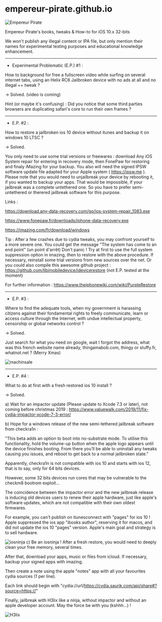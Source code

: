 # empereur-pirate.github.io

![Empereur Pirate](https://4.bp.blogspot.com/-_tgdYJb1rQs/XYCtHKVplLI/AAAAAAAAAFY/a9eQw_Qr7akqXA6L2cp3yQKBm3tWnXyGwCK4BGAYYCw/s1280/%25C3%25A9ditions-empereur.pirate.png)

Empereur Pirate's books, tweaks &amp; How-to for iOS 10.x 32-bits

We won't publish any illegal content or IPA file, but only mention their names for experimental testing purposes and educational knowledge enhancement.

__________________________________________________________________________________________________________________________________________

- Experimental Problematic (E.P.) #1 :

How to background for free a fullscreen video while surfing on several internet tabs, using an Helix RC6 Jailbroken device with no ads at all and no illegal ++ tweak ?

-> Solved. (video is coming)

Hint (or maybe it's confusing) : Did you notice that some third parties browsers are duplicating safari's core to run their own frames ?

__________________________________________________________________________________________________________________________________________

- E.P. #2 : 

How to restore a jailbroken ios 10 device without itunes and backup it on windows 10 LTSC ?

-> Solved.

You only need to use some trial versions or freewares : download Any iOS System repair for entering in recovery mode, then FonePaw for restoring and finaly iMazing for your backup. You also will need the signed IPSW software update file adapted for your Apple system ( https://ipsw.me ). Please note that you would need to unjailbreak your device by rebooting it, if you wanted to backup your apps. That would be impossible, if your jailbreak was a complete untethered one. So you have to prefer semi-untethered or therered jailbreak software for this purpose.

Links : 

https://download.any-data-recovery.com/go/ios-system-repair_1083.exe

https://www.fonepaw.fr/downloads/iphone-data-recovery.exe

https://imazing.com/fr/download/windows

Tip : After a few crashes due to cydia tweaks, you may confront yourself to a more severe one. You could get the message "The system has come to an end point" (un point d'arrêt) Don't panic ! Try at first to use the full system suppression option in imazing, then to restore with the above procedure. If necessary, reinstall some trial versions from new sources over the net. Or you could also compile this awesome github project : https://github.com/libimobiledevice/idevicerestore (not E.P. tested at the moment)

For further information : https://www.theiphonewiki.com/wiki/PurpleRestore

__________________________________________________________________________________________________________________________________________

- E.P. #3 : 

Where to find the adequate tools, when my government is harassing citizens against their fondamental rights to freely communicate, learn or access culture through the Internet, with undue intellectual property, censorship or global networks control ?

-> Solved.

Just search for what you need on google, wait I forgot the address, what was this french website name already, thingamabob.com, thingy or stuffy.fr, whatnot.net ? (Merry Xmas)

![machinsale](https://1.bp.blogspot.com/-zBBGEhAjH3A/Xb3TxAfC-1I/AAAAAAAAAJM/FFHiRRj75Xg4CaYp0BuVfFmZMkv2SU20wCEwYBhgL/s1600/machin.jpg)
________________________________________________________________________________________________________________________________________

- E.P. #4 :

What to do at first with a fresh restored ios 10 install ?

-> Solved.

a) Wait for an impactor update (Please update to Xcode 7.3 or later), not coming before christmas 2019 : https://www.valuewalk.com/2019/11/fix-cydia-impactor-xcode-7-3-error/

b) Hope for a windows release of the new semi-tethered jailbreak software from checkra1n :

"This beta adds an option to boot into no-substrate mode. To utilise this functionality, hold the volume-up button when the apple logo appears until the device finishes booting. From there you’ll be able to uninstall any tweaks causing you issues, and reboot to get back to a normal jailbroken state."

Apparently, checkra1n is not compatible with ios 10 and starts with ios 12, that is to say, only for 64 bits devices.

However, some 32 bits devices run cores that may be vulnerable to the checkm8 bootrom exploit...

The coincidence between the impactor error and the new jailbreak release is inducing old devices users to renew their apple hardware, just like apple's software updates, which are not compatible with their own oldest firmwares. 

For example, you can't publish on itunesconnect with "pages" for ios 10 ! Apple suppressed the ios app "ibooks author", reserving it for macos, and did not update the ios 10 "pages" version. Apple's main goal and strategy is to sell hardware.

![iosninja](https://1.bp.blogspot.com/-E967W8P6zpk/XdZc4x3P1mI/AAAAAAAAAJc/leIpxSAFEZM6PWvbiuf2_dXyvEFE7v4kACLcBGAsYHQ/s1600/iosninja.jpg) c) Be an iosninja ! After a fresh restore, you would need to deeply clean your free memory, several times. 

After that, download your apps, music or files from icloud. If necessary, backup your signed apps with imazing. 

Then create a note using the apple "notes" app with all your favourites cydia sources (1 per line). 

Each link should begin with "cydia://url/https://cydia.saurik.com/api/share#?source=https://"

Finally, jailbreak with H3lix like a ninja, without impactor and without an apple developer account. May the force be with you (kshhh...) ! 

![H3lix](https://1.bp.blogspot.com/-1E9DJTbP5yI/XdZeTbMUE0I/AAAAAAAAAJo/zAHpS6jcCXgQxfHzyQ-iHB5J2bC7DiaxQCLcBGAsYHQ/s1600/h3lix.png)
